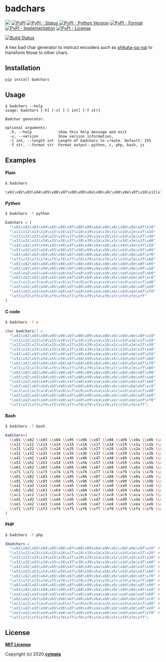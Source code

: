 # badchars

[![](https://img.shields.io/badge/code%20style-black-000000.svg)](https://github.com/psf/black)
[![PyPI](https://img.shields.io/pypi/v/badchars)](https://pypi.org/project/badchars/)
[![PyPI - Status](https://img.shields.io/pypi/status/badchars)](https://pypi.org/project/badchars/)
[![PyPI - Python Version](https://img.shields.io/pypi/pyversions/badchars)](https://pypi.org/project/badchars/)
[![PyPI - Format](https://img.shields.io/pypi/format/badchars)](https://pypi.org/project/badchars/)
[![PyPI - Implementation](https://img.shields.io/pypi/implementation/badchars)](https://pypi.org/project/badchars/)
[![PyPI - License](https://img.shields.io/pypi/l/badchars)](https://pypi.org/project/badchars/)

[![Build Status](https://github.com/cytopia/badchars/workflows/linting/badge.svg)](https://github.com/cytopia/badchars/actions?workflow=linting)

A hex bad char generator to instruct encoders such as [shikata-ga-nai](https://github.com/rapid7/metasploit-framework/blob/master/modules/encoders/x86/shikata_ga_nai.rb)
to transform those to other chars.


## Installation
```bash
pip install badchars
```


## Usage
```
$ badchars --help
usage: badchars [-h] [-v] [-l int] [-f str]

Badchar generator.

optional arguments:
  -h, --help            show this help message and exit
  -v, --version         Show version information,
  -l int, --length int  Length of badchars to create. Default: 255
  -f str, --format str  Format output: python, c, php, bash, js
```


## Examples

#### Plain
```bash
$ badchars
```
```
\x01\x02\x03\x04\x05\x06\x07\x08\x09\x0a\x0b\x0c\x0d\x0e\x0f\x10\x11\x12\x13\x14\x15\x16\x17\x18\x19\x1a\x1b\x1c\x1d\x1e\x1f\x20\x21\x22\x23\x24\x25\x26\x27\x28\x29\x2a\x2b\x2c\x2d\x2e\x2f\x30\x31\x32\x33\x34\x35\x36\x37\x38\x39\x3a\x3b\x3c\x3d\x3e\x3f\x40\x41\x42\x43\x44\x45\x46\x47\x48\x49\x4a\x4b\x4c\x4d\x4e\x4f\x50\x51\x52\x53\x54\x55\x56\x57\x58\x59\x5a\x5b\x5c\x5d\x5e\x5f\x60\x61\x62\x63\x64\x65\x66\x67\x68\x69\x6a\x6b\x6c\x6d\x6e\x6f\x70\x71\x72\x73\x74\x75\x76\x77\x78\x79\x7a\x7b\x7c\x7d\x7e\x7f\x80\x81\x82\x83\x84\x85\x86\x87\x88\x89\x8a\x8b\x8c\x8d\x8e\x8f\x90\x91\x92\x93\x94\x95\x96\x97\x98\x99\x9a\x9b\x9c\x9d\x9e\x9f\xa0\xa1\xa2\xa3\xa4\xa5\xa6\xa7\xa8\xa9\xaa\xab\xac\xad\xae\xaf\xb0\xb1\xb2\xb3\xb4\xb5\xb6\xb7\xb8\xb9\xba\xbb\xbc\xbd\xbe\xbf\xc0\xc1\xc2\xc3\xc4\xc5\xc6\xc7\xc8\xc9\xca\xcb\xcc\xcd\xce\xcf\xd0\xd1\xd2\xd3\xd4\xd5\xd6\xd7\xd8\xd9\xda\xdb\xdc\xdd\xde\xdf\xe0\xe1\xe2\xe3\xe4\xe5\xe6\xe7\xe8\xe9\xea\xeb\xec\xed\xee\xef\xf0\xf1\xf2\xf3\xf4\xf5\xf6\xf7\xf8\xf9\xfa\xfb\xfc\xfd\xfe\xff
```

#### Python
```bash
$ badchars -f python
```
```python
badchars = (
  "\x01\x02\x03\x04\x05\x06\x07\x08\x09\x0a\x0b\x0c\x0d\x0e\x0f\x10"
  "\x11\x12\x13\x14\x15\x16\x17\x18\x19\x1a\x1b\x1c\x1d\x1e\x1f\x20"
  "\x21\x22\x23\x24\x25\x26\x27\x28\x29\x2a\x2b\x2c\x2d\x2e\x2f\x30"
  "\x31\x32\x33\x34\x35\x36\x37\x38\x39\x3a\x3b\x3c\x3d\x3e\x3f\x40"
  "\x41\x42\x43\x44\x45\x46\x47\x48\x49\x4a\x4b\x4c\x4d\x4e\x4f\x50"
  "\x51\x52\x53\x54\x55\x56\x57\x58\x59\x5a\x5b\x5c\x5d\x5e\x5f\x60"
  "\x61\x62\x63\x64\x65\x66\x67\x68\x69\x6a\x6b\x6c\x6d\x6e\x6f\x70"
  "\x71\x72\x73\x74\x75\x76\x77\x78\x79\x7a\x7b\x7c\x7d\x7e\x7f\x80"
  "\x81\x82\x83\x84\x85\x86\x87\x88\x89\x8a\x8b\x8c\x8d\x8e\x8f\x90"
  "\x91\x92\x93\x94\x95\x96\x97\x98\x99\x9a\x9b\x9c\x9d\x9e\x9f\xa0"
  "\xa1\xa2\xa3\xa4\xa5\xa6\xa7\xa8\xa9\xaa\xab\xac\xad\xae\xaf\xb0"
  "\xb1\xb2\xb3\xb4\xb5\xb6\xb7\xb8\xb9\xba\xbb\xbc\xbd\xbe\xbf\xc0"
  "\xc1\xc2\xc3\xc4\xc5\xc6\xc7\xc8\xc9\xca\xcb\xcc\xcd\xce\xcf\xd0"
  "\xd1\xd2\xd3\xd4\xd5\xd6\xd7\xd8\xd9\xda\xdb\xdc\xdd\xde\xdf\xe0"
  "\xe1\xe2\xe3\xe4\xe5\xe6\xe7\xe8\xe9\xea\xeb\xec\xed\xee\xef\xf0"
  "\xf1\xf2\xf3\xf4\xf5\xf6\xf7\xf8\xf9\xfa\xfb\xfc\xfd\xfe\xff"
)
```

#### C code
```bash
$ badchars -f c
```
```cpp
char badchars[] =
  "\x01\x02\x03\x04\x05\x06\x07\x08\x09\x0a\x0b\x0c\x0d\x0e\x0f\x10"
  "\x11\x12\x13\x14\x15\x16\x17\x18\x19\x1a\x1b\x1c\x1d\x1e\x1f\x20"
  "\x21\x22\x23\x24\x25\x26\x27\x28\x29\x2a\x2b\x2c\x2d\x2e\x2f\x30"
  "\x31\x32\x33\x34\x35\x36\x37\x38\x39\x3a\x3b\x3c\x3d\x3e\x3f\x40"
  "\x41\x42\x43\x44\x45\x46\x47\x48\x49\x4a\x4b\x4c\x4d\x4e\x4f\x50"
  "\x51\x52\x53\x54\x55\x56\x57\x58\x59\x5a\x5b\x5c\x5d\x5e\x5f\x60"
  "\x61\x62\x63\x64\x65\x66\x67\x68\x69\x6a\x6b\x6c\x6d\x6e\x6f\x70"
  "\x71\x72\x73\x74\x75\x76\x77\x78\x79\x7a\x7b\x7c\x7d\x7e\x7f\x80"
  "\x81\x82\x83\x84\x85\x86\x87\x88\x89\x8a\x8b\x8c\x8d\x8e\x8f\x90"
  "\x91\x92\x93\x94\x95\x96\x97\x98\x99\x9a\x9b\x9c\x9d\x9e\x9f\xa0"
  "\xa1\xa2\xa3\xa4\xa5\xa6\xa7\xa8\xa9\xaa\xab\xac\xad\xae\xaf\xb0"
  "\xb1\xb2\xb3\xb4\xb5\xb6\xb7\xb8\xb9\xba\xbb\xbc\xbd\xbe\xbf\xc0"
  "\xc1\xc2\xc3\xc4\xc5\xc6\xc7\xc8\xc9\xca\xcb\xcc\xcd\xce\xcf\xd0"
  "\xd1\xd2\xd3\xd4\xd5\xd6\xd7\xd8\xd9\xda\xdb\xdc\xdd\xde\xdf\xe0"
  "\xe1\xe2\xe3\xe4\xe5\xe6\xe7\xe8\xe9\xea\xeb\xec\xed\xee\xef\xf0"
  "\xf1\xf2\xf3\xf4\xf5\xf6\xf7\xf8\xf9\xfa\xfb\xfc\xfd\xfe\xff";
```

#### Bash
```bash
$ badchars -f bash
```
```bash
badchars=(
  \\x01 \\x02 \\x03 \\x04 \\x05 \\x06 \\x07 \\x08 \\x09 \\x0a \\x0b \\x0c \\x0d \\x0e \\x0f \\x10
  \\x11 \\x12 \\x13 \\x14 \\x15 \\x16 \\x17 \\x18 \\x19 \\x1a \\x1b \\x1c \\x1d \\x1e \\x1f \\x20
  \\x21 \\x22 \\x23 \\x24 \\x25 \\x26 \\x27 \\x28 \\x29 \\x2a \\x2b \\x2c \\x2d \\x2e \\x2f \\x30
  \\x31 \\x32 \\x33 \\x34 \\x35 \\x36 \\x37 \\x38 \\x39 \\x3a \\x3b \\x3c \\x3d \\x3e \\x3f \\x40
  \\x41 \\x42 \\x43 \\x44 \\x45 \\x46 \\x47 \\x48 \\x49 \\x4a \\x4b \\x4c \\x4d \\x4e \\x4f \\x50
  \\x51 \\x52 \\x53 \\x54 \\x55 \\x56 \\x57 \\x58 \\x59 \\x5a \\x5b \\x5c \\x5d \\x5e \\x5f \\x60
  \\x61 \\x62 \\x63 \\x64 \\x65 \\x66 \\x67 \\x68 \\x69 \\x6a \\x6b \\x6c \\x6d \\x6e \\x6f \\x70
  \\x71 \\x72 \\x73 \\x74 \\x75 \\x76 \\x77 \\x78 \\x79 \\x7a \\x7b \\x7c \\x7d \\x7e \\x7f \\x80
  \\x81 \\x82 \\x83 \\x84 \\x85 \\x86 \\x87 \\x88 \\x89 \\x8a \\x8b \\x8c \\x8d \\x8e \\x8f \\x90
  \\x91 \\x92 \\x93 \\x94 \\x95 \\x96 \\x97 \\x98 \\x99 \\x9a \\x9b \\x9c \\x9d \\x9e \\x9f \\xa0
  \\xa1 \\xa2 \\xa3 \\xa4 \\xa5 \\xa6 \\xa7 \\xa8 \\xa9 \\xaa \\xab \\xac \\xad \\xae \\xaf \\xb0
  \\xb1 \\xb2 \\xb3 \\xb4 \\xb5 \\xb6 \\xb7 \\xb8 \\xb9 \\xba \\xbb \\xbc \\xbd \\xbe \\xbf \\xc0
  \\xc1 \\xc2 \\xc3 \\xc4 \\xc5 \\xc6 \\xc7 \\xc8 \\xc9 \\xca \\xcb \\xcc \\xcd \\xce \\xcf \\xd0
  \\xd1 \\xd2 \\xd3 \\xd4 \\xd5 \\xd6 \\xd7 \\xd8 \\xd9 \\xda \\xdb \\xdc \\xdd \\xde \\xdf \\xe0
  \\xe1 \\xe2 \\xe3 \\xe4 \\xe5 \\xe6 \\xe7 \\xe8 \\xe9 \\xea \\xeb \\xec \\xed \\xee \\xef \\xf0
  \\xf1 \\xf2 \\xf3 \\xf4 \\xf5 \\xf6 \\xf7 \\xf8 \\xf9 \\xfa \\xfb \\xfc \\xfd \\xfe \\xff
)
```

#### PHP
```bash
$ badchars -f php
```
```php
$badchars =
  "\x01\x02\x03\x04\x05\x06\x07\x08\x09\x0a\x0b\x0c\x0d\x0e\x0f\x10" +
  "\x11\x12\x13\x14\x15\x16\x17\x18\x19\x1a\x1b\x1c\x1d\x1e\x1f\x20" +
  "\x21\x22\x23\x24\x25\x26\x27\x28\x29\x2a\x2b\x2c\x2d\x2e\x2f\x30" +
  "\x31\x32\x33\x34\x35\x36\x37\x38\x39\x3a\x3b\x3c\x3d\x3e\x3f\x40" +
  "\x41\x42\x43\x44\x45\x46\x47\x48\x49\x4a\x4b\x4c\x4d\x4e\x4f\x50" +
  "\x51\x52\x53\x54\x55\x56\x57\x58\x59\x5a\x5b\x5c\x5d\x5e\x5f\x60" +
  "\x61\x62\x63\x64\x65\x66\x67\x68\x69\x6a\x6b\x6c\x6d\x6e\x6f\x70" +
  "\x71\x72\x73\x74\x75\x76\x77\x78\x79\x7a\x7b\x7c\x7d\x7e\x7f\x80" +
  "\x81\x82\x83\x84\x85\x86\x87\x88\x89\x8a\x8b\x8c\x8d\x8e\x8f\x90" +
  "\x91\x92\x93\x94\x95\x96\x97\x98\x99\x9a\x9b\x9c\x9d\x9e\x9f\xa0" +
  "\xa1\xa2\xa3\xa4\xa5\xa6\xa7\xa8\xa9\xaa\xab\xac\xad\xae\xaf\xb0" +
  "\xb1\xb2\xb3\xb4\xb5\xb6\xb7\xb8\xb9\xba\xbb\xbc\xbd\xbe\xbf\xc0" +
  "\xc1\xc2\xc3\xc4\xc5\xc6\xc7\xc8\xc9\xca\xcb\xcc\xcd\xce\xcf\xd0" +
  "\xd1\xd2\xd3\xd4\xd5\xd6\xd7\xd8\xd9\xda\xdb\xdc\xdd\xde\xdf\xe0" +
  "\xe1\xe2\xe3\xe4\xe5\xe6\xe7\xe8\xe9\xea\xeb\xec\xed\xee\xef\xf0" +
  "\xf1\xf2\xf3\xf4\xf5\xf6\xf7\xf8\xf9\xfa\xfb\xfc\xfd\xfe\xff";
```


## License

**[MIT License](LICENSE.txt)**

Copyright (c) 2020 **[cytopia](https://github.com/cytopia)**
